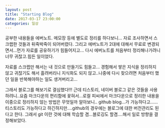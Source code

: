 ```yaml
---
layout: post
title: "Starting Blog"
date: 2017-03-17 23:00:00
categories: 일상
---
```

공부한 내용들을 에버노트. 메모장 등에 별도로 정리를 하다보니...
자료 조사하면서 스크랩한 것들과 뒤죽박죽이 되어버렸다.
그리고 에버노트가 2대에 대해서 무료로 변경되면서...먼가 자료를 공유하기가 힘들어지고...
다시 에버노트를 처음부터 정리해나가려니 너무 귀찮고.힘든 일이었다.

자료를 스크랩만 해서는 내 것으로 만들기도 힘들고...
경험해서 쌓은 지식을 정리하지 않고 귀찮기도 해서 흘려버리니 지식화도 되지 않고..나중에 다시 찾으려면 처음부터 했던 일을 반복해야하는 일도 생겨버리고...

그래서 블로그를 해보기로 결심했다!!!
근데 티스토리, 네이버 블로그 같은 것들을 사용하려니..요즘 마크다운의 편리함에 꽃혀서...로컬 피씨에서 마크다운으로 정리한 내용을 이중으로 정리하지 않는 방법은 무엇일까 알아보니..
github blog...가 가능하다고......티스토리도 가능하다고 하긴하지만....github의 경우에는 블로그에 대한 버전관리도 된다고 한다.
그래서 git 이란 것에 대해 학습할 겸...블로깅도 할겸....해서 일로 방향을 결정해보았다.
